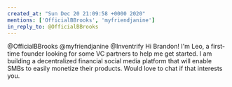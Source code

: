 ```yaml
---
created_at: "Sun Dec 20 21:09:58 +0000 2020"
mentions: ['OfficialBBrooks', 'myfriendjanine']
in_reply_to: @OfficialBBrooks
---
```


@OfficialBBrooks @myfriendjanine @Inventrify Hi Brandon! I'm Leo, a first-time founder looking for some VC partners to help me get started. I am building a decentralized financial social media platform that will enable SMBs to easily monetize their products. Would love to chat if that interests you.